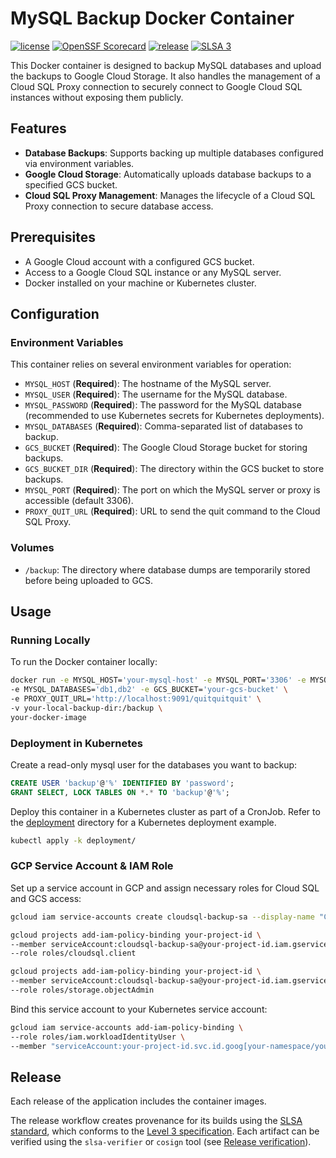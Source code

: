 # MySQL Backup Docker Container

[![license](https://img.shields.io/github/license/natrontech/gcp-mysql-backup)](https://github.com/natrontech/gcp-mysql-backup/blob/main/LICENSE)
[![OpenSSF Scorecard](https://api.securityscorecards.dev/projects/github.com/natrontech/gcp-mysql-backup/badge)](https://securityscorecards.dev/viewer/?uri=github.com/natrontech/gcp-mysql-backup)
[![release](https://img.shields.io/github/v/release/natrontech/gcp-mysql-backup)](https://github.com/natrontech/gcp-mysql-backup/releases)
[![SLSA 3](https://slsa.dev/images/gh-badge-level3.svg)](https://slsa.dev)

This Docker container is designed to backup MySQL databases and upload the backups to Google Cloud Storage. It also handles the management of a Cloud SQL Proxy connection to securely connect to Google Cloud SQL instances without exposing them publicly.

## Features

- **Database Backups**: Supports backing up multiple databases configured via environment variables.
- **Google Cloud Storage**: Automatically uploads database backups to a specified GCS bucket.
- **Cloud SQL Proxy Management**: Manages the lifecycle of a Cloud SQL Proxy connection to secure database access.

## Prerequisites

- A Google Cloud account with a configured GCS bucket.
- Access to a Google Cloud SQL instance or any MySQL server.
- Docker installed on your machine or Kubernetes cluster.

## Configuration

### Environment Variables

This container relies on several environment variables for operation:

- `MYSQL_HOST` (**Required**): The hostname of the MySQL server.
- `MYSQL_USER` (**Required**): The username for the MySQL database.
- `MYSQL_PASSWORD` (**Required**): The password for the MySQL database (recommended to use Kubernetes secrets for Kubernetes deployments).
- `MYSQL_DATABASES` (**Required**): Comma-separated list of databases to backup.
- `GCS_BUCKET` (**Required**): The Google Cloud Storage bucket for storing backups.
- `GCS_BUCKET_DIR` (**Required**): The directory within the GCS bucket to store backups.
- `MYSQL_PORT` (**Required**): The port on which the MySQL server or proxy is accessible (default 3306).
- `PROXY_QUIT_URL` (**Required**): URL to send the quit command to the Cloud SQL Proxy.

### Volumes

- `/backup`: The directory where database dumps are temporarily stored before being uploaded to GCS.

## Usage

### Running Locally

To run the Docker container locally:

```sh
docker run -e MYSQL_HOST='your-mysql-host' -e MYSQL_PORT='3306' -e MYSQL_USER='user' -e MYSQL_PASSWORD='password' \
-e MYSQL_DATABASES='db1,db2' -e GCS_BUCKET='your-gcs-bucket' \
-e PROXY_QUIT_URL='http://localhost:9091/quitquitquit' \
-v your-local-backup-dir:/backup \
your-docker-image
```

### Deployment in Kubernetes

Create a read-only mysql user for the databases you want to backup:

```sql
CREATE USER 'backup'@'%' IDENTIFIED BY 'password';
GRANT SELECT, LOCK TABLES ON *.* TO 'backup'@'%';
```

Deploy this container in a Kubernetes cluster as part of a CronJob. Refer to the [deployment](./deployment/) directory for a Kubernetes deployment example.

```sh
kubectl apply -k deployment/
```

### GCP Service Account & IAM Role

Set up a service account in GCP and assign necessary roles for Cloud SQL and GCS access:

```sh
gcloud iam service-accounts create cloudsql-backup-sa --display-name "Cloud SQL Backup Service Account"

gcloud projects add-iam-policy-binding your-project-id \
--member serviceAccount:cloudsql-backup-sa@your-project-id.iam.gserviceaccount.com \
--role roles/cloudsql.client

gcloud projects add-iam-policy-binding your-project-id \
--member serviceAccount:cloudsql-backup-sa@your-project-id.iam.gserviceaccount.com \
--role roles/storage.objectAdmin
```

Bind this service account to your Kubernetes service account:

```sh
gcloud iam service-accounts add-iam-policy-binding \
--role roles/iam.workloadIdentityUser \
--member "serviceAccount:your-project-id.svc.id.goog[your-namespace/your-service-account]"
```

## Release

Each release of the application includes the container images. 

The release workflow creates provenance for its builds using the [SLSA standard](https://slsa.dev), which conforms to the [Level 3 specification](https://slsa.dev/spec/v1.0/levels#build-l3). Each artifact can be verified using the `slsa-verifier` or `cosign` tool (see [Release verification](SECURITY.md#release-verification)).
